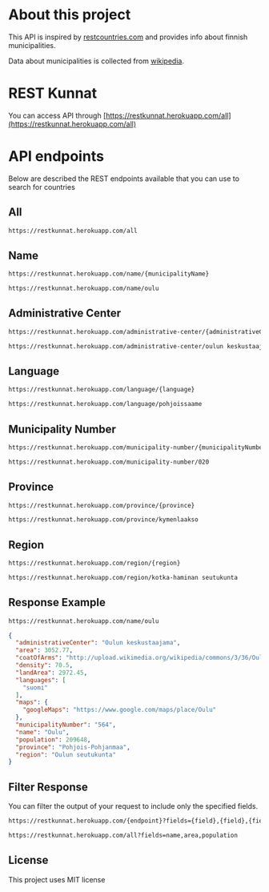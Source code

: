 # About this project
This API is inspired by [restcountries.com](https://restcountries.com) and provides info about finnish municipalities.

Data about municipalities is collected from [wikipedia](https://fi.wikipedia.org/wiki/Luettelo_Suomen_kunnista).

# REST Kunnat
You can access API through [https://restkunnat.herokuapp.com/all](https://restkunnat.herokuapp.com/all)

# API endpoints
Below are described the REST endpoints available that you can use to search for countries

## All
``` html
https://restkunnat.herokuapp.com/all
```


## Name
``` html
https://restkunnat.herokuapp.com/name/{municipalityName}
```

``` html
https://restkunnat.herokuapp.com/name/oulu
```

## Administrative Center
``` html
https://restkunnat.herokuapp.com/administrative-center/{administrativeCenter}
```

``` html
https://restkunnat.herokuapp.com/administrative-center/oulun keskustaajama
```

## Language
``` html
https://restkunnat.herokuapp.com/language/{language}
```

``` html
https://restkunnat.herokuapp.com/language/pohjoissaame
```

## Municipality Number
``` html
https://restkunnat.herokuapp.com/municipality-number/{municipalityNumber}
```

``` html
https://restkunnat.herokuapp.com/municipality-number/020
```

## Province
``` html
https://restkunnat.herokuapp.com/province/{province}
```

``` html
https://restkunnat.herokuapp.com/province/kymenlaakso
```

## Region
``` html
https://restkunnat.herokuapp.com/region/{region}
```

``` html
https://restkunnat.herokuapp.com/region/kotka-haminan seutukunta
```

## Response Example

``` html
https://restkunnat.herokuapp.com/name/oulu
```

``` json
{
  "administrativeCenter": "Oulun keskustaajama",
  "area": 3052.77,
  "coatOfArms": "http://upload.wikimedia.org/wikipedia/commons/3/36/Oulu.vaakuna.svg",
  "density": 70.5,
  "landArea": 2972.45,
  "languages": [
    "suomi"
  ],
  "maps": {
    "googleMaps": "https://www.google.com/maps/place/Oulu"
  },
  "municipalityNumber": "564",
  "name": "Oulu",
  "population": 209648,
  "province": "Pohjois-Pohjanmaa",
  "region": "Oulun seutukunta"
}
```

## Filter Response
You can filter the output of your request to include only the specified fields.

``` html
https://restkunnat.herokuapp.com/{endpoint}?fields={field},{field},{field}
```
``` html
https://restkunnat.herokuapp.com/all?fields=name,area,population
```

## License
This project uses MIT license